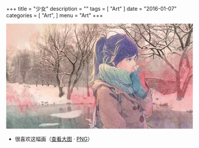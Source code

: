 +++
title = "少女"
description = ""
tags = [
    "Art"
]
date = "2016-01-07"
categories = [
    "Art",
]
menu = "Art"
+++

![请使用支持Webp的浏览器(最新版Chrome/FireFox)查看](/images/post/20160107165800.webp)

* 很喜欢这幅画（[查看大图](/images/post/20160107161300.webp) &middot; [PNG](/images/post/20160107161300.png)）
